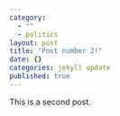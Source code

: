 ```yaml
---
category: 
  - ""
  - politics
layout: post
title: "Post number 2!"
date: {}
categories: jekyll update
published: true
---
```


This is a second post.